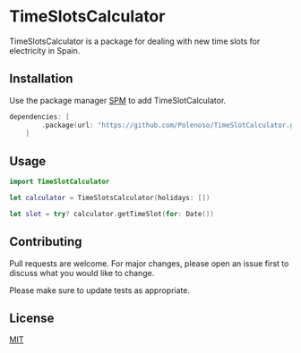 # TimeSlotsCalculator

TimeSlotsCalculator is a package for dealing with new time slots for electricity in Spain.

## Installation

Use the package manager [SPM](https://swift.org/package-manager/) to add TimeSlotCalculator.

```Swift
dependencies: [
        .package(url: "https://github.com/Polenoso/TimeSlotCalculator.git", from: "1.0.0"),
    ]
```

## Usage

```Swift
import TimeSlotCalculator

let calculator = TimeSlotsCalculator(holidays: [])

let slot = try? calculator.getTimeSlot(for: Date())
```

## Contributing
Pull requests are welcome. For major changes, please open an issue first to discuss what you would like to change.

Please make sure to update tests as appropriate.

## License
[MIT](https://choosealicense.com/licenses/mit/)
